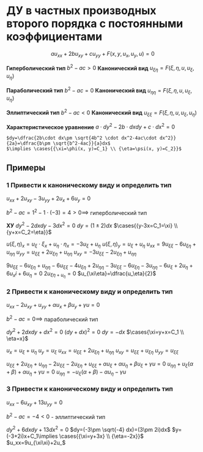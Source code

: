 # ДУ в частных производных второго порядка с постоянными коэффициентами

$$au_{xx}+2bu_{xy}+cu_{yy}+F(x, y, u_x, u_y, u)=0$$

**Гиперболический тип**
	$b^2-ac>0$
**Канонический вид**
	$u_{\xi\eta}=F(\xi,\eta, u, u_\xi, u_\eta)$

**Параболический тип**
	$b^2-ac=0$
**Канонический вид**
	$u_{\eta\eta}=F(\xi,\eta, u, u_\xi, u_\eta)$

**Эллиптический тип**
	$b^2-ac<0$
**Канонический вид**
	$u_{\xi\xi}=F(\xi,\eta, u, u_\xi, u_\eta)$

**Характеристическое уравнение**
	$a\cdot dy^2-2b\cdot dxdy+c\cdot dx^2=0$
	
	$dy=\dfrac{2b\cdot dx\pm \sqrt{4b^2 \cdot dx^2-4ac\cdot dx^2}}{2a}=\dfrac{b\pm \sqrt{b^2-4ac}}{a}dx$
	$\implies \cases{{\xi=\phi(x, y)=C_1} \\ {\eta=\psi(x, y)=C_2}}$


## Примеры
### 1 Привести к каноническому виду и определить тип
$u_{xx}+2u_{xy}-3u_{yy}+2u_x+6u_y=0$

$b^2-ac=1^2-1\cdot(-3)=4>0\implies$ гиперболический тип

**ХУ**
	$dy^2-2dxdy-3dx^2=0$
	$dy=(1\pm2)dx$
	$\cases{{y-3x=C_1=\xi} \\ {y+x=C_2=\eta}}$

$u(\xi, \eta)_x=u_\xi \cdot \xi_x+u_\eta \cdot \eta_x=-3u_\xi+u_\eta$
$u(\xi, \eta)_y=u_\xi + u_\eta$
$u_{xx}=9u_{\xi\xi}-6u_{\xi\eta}+u_{\eta\eta}$
$u_{yy}=u_{\xi\xi}+2u_{\xi\eta}+u_{\eta\eta}$
$u_{xy}=-3u_{\xi\xi}-2u_{\xi\eta}+u_{\eta\eta}$

$9u_{\xi\xi}-6u_{\xi\eta}+u_{\eta\eta}-6u_{\xi\xi}-4u_{\xi\eta}+2u_{\eta\eta}-3u_{\xi\xi}-6u_{\xi\eta}-3u_{\eta\eta}-6u_{\xi}+2u_\eta + 6u_xi + 6u_\eta=0$
$2u_{\xi\eta+u_\eta}=0$
$u_{\xi\eta}=\dfrac{u_\eta}{2}$

### 2 Привести к каноническому виду и определить тип
$u_{xx}-2u_{xy}+u_{yy}+\alpha u_{x} + \beta u_y + \gamma u = 0$

$b^2-ac=0\implies$ параболический тип

$dy^2+2dxdy+dx^2=0$
$(dy+dx)^2=0$
$dy=-dx$
$\cases{\xi=y+x=C_1 \\ \eta=x}$

$u_x=u_\xi + u_\eta$
$u_y=u_\xi$
$u_{xx}=u_{\xi\xi}+2u_{\xi\eta}+u_{\eta\eta}$
$u_{xy}=u_{\xi\xi}+u_{\xi\eta}$
$u_{yy}=u_{\xi\xi}$

$u_{\xi\xi}+2u_{\xi\eta}+u_{\eta\eta}-2u_{\xi\xi}-2u_{\xi\eta}+u_{\xi\xi}+\alpha u_{\xi}+\alpha u_{\eta}+\beta u_{\xi}+\gamma u=0$
$u_{\eta\eta}+u_\xi (\alpha+\beta)+\alpha u_\eta+\gamma u=0$
$u_{\eta\eta}=-u_\xi(\alpha+\beta)-\alpha u_\eta-\gamma u$

### 3 Привести к каноническому виду и определить тип

$u_{xx}-6u_{xy}+13u_{yy}=0$

$b^2-ac=-4<0$ - эллиптический тип

$dy^2+6dxdy+13dx^2=0$
$dy=(-3\pm \sqrt{-4} dx)=(3\pm 2i)dx$
$y=(-3+2i)x+C_1\implies \cases{{\xi=y+3x} \\ {\eta=-2x}}$
$u_xx=9u_{\xi\xi}+2u_$




